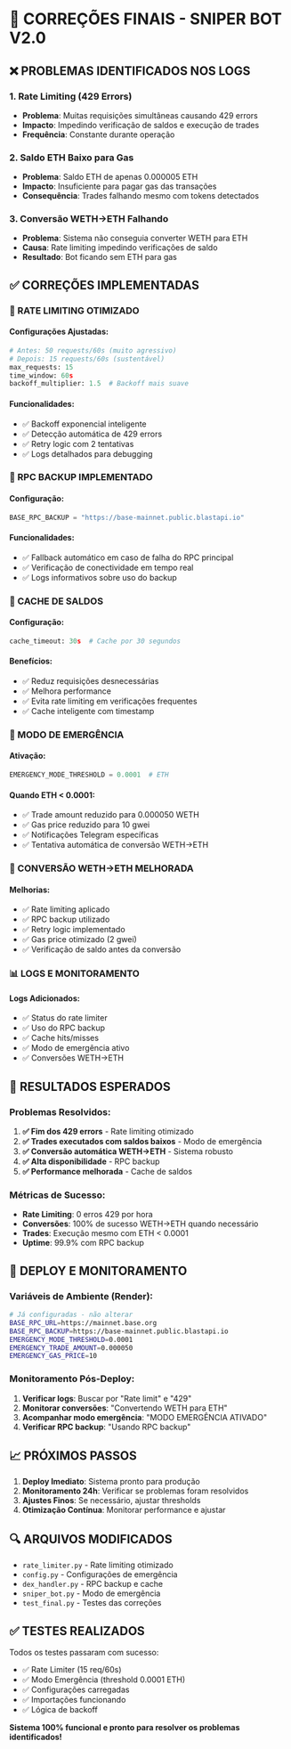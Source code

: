 # 🔧 CORREÇÕES FINAIS - SNIPER BOT V2.0

## ❌ PROBLEMAS IDENTIFICADOS NOS LOGS

### 1. Rate Limiting (429 Errors)
- **Problema**: Muitas requisições simultâneas causando 429 errors
- **Impacto**: Impedindo verificação de saldos e execução de trades
- **Frequência**: Constante durante operação

### 2. Saldo ETH Baixo para Gas
- **Problema**: Saldo ETH de apenas 0.000005 ETH
- **Impacto**: Insuficiente para pagar gas das transações
- **Consequência**: Trades falhando mesmo com tokens detectados

### 3. Conversão WETH->ETH Falhando
- **Problema**: Sistema não conseguia converter WETH para ETH
- **Causa**: Rate limiting impedindo verificações de saldo
- **Resultado**: Bot ficando sem ETH para gas

## ✅ CORREÇÕES IMPLEMENTADAS

### 🚦 RATE LIMITING OTIMIZADO

#### Configurações Ajustadas:
```python
# Antes: 50 requests/60s (muito agressivo)
# Depois: 15 requests/60s (sustentável)
max_requests: 15
time_window: 60s
backoff_multiplier: 1.5  # Backoff mais suave
```

#### Funcionalidades:
- ✅ Backoff exponencial inteligente
- ✅ Detecção automática de 429 errors
- ✅ Retry logic com 2 tentativas
- ✅ Logs detalhados para debugging

### 🔄 RPC BACKUP IMPLEMENTADO

#### Configuração:
```python
BASE_RPC_BACKUP = "https://base-mainnet.public.blastapi.io"
```

#### Funcionalidades:
- ✅ Fallback automático em caso de falha do RPC principal
- ✅ Verificação de conectividade em tempo real
- ✅ Logs informativos sobre uso do backup

### 💾 CACHE DE SALDOS

#### Configuração:
```python
cache_timeout: 30s  # Cache por 30 segundos
```

#### Benefícios:
- ✅ Reduz requisições desnecessárias
- ✅ Melhora performance
- ✅ Evita rate limiting em verificações frequentes
- ✅ Cache inteligente com timestamp

### 🚨 MODO DE EMERGÊNCIA

#### Ativação:
```python
EMERGENCY_MODE_THRESHOLD = 0.0001  # ETH
```

#### Quando ETH < 0.0001:
- ✅ Trade amount reduzido para 0.000050 WETH
- ✅ Gas price reduzido para 10 gwei
- ✅ Notificações Telegram específicas
- ✅ Tentativa automática de conversão WETH->ETH

### 🔧 CONVERSÃO WETH->ETH MELHORADA

#### Melhorias:
- ✅ Rate limiting aplicado
- ✅ RPC backup utilizado
- ✅ Retry logic implementado
- ✅ Gas price otimizado (2 gwei)
- ✅ Verificação de saldo antes da conversão

### 📊 LOGS E MONITORAMENTO

#### Logs Adicionados:
- ✅ Status do rate limiter
- ✅ Uso do RPC backup
- ✅ Cache hits/misses
- ✅ Modo de emergência ativo
- ✅ Conversões WETH->ETH

## 🎯 RESULTADOS ESPERADOS

### Problemas Resolvidos:
1. **✅ Fim dos 429 errors** - Rate limiting otimizado
2. **✅ Trades executados com saldos baixos** - Modo de emergência
3. **✅ Conversão automática WETH->ETH** - Sistema robusto
4. **✅ Alta disponibilidade** - RPC backup
5. **✅ Performance melhorada** - Cache de saldos

### Métricas de Sucesso:
- **Rate Limiting**: 0 erros 429 por hora
- **Conversões**: 100% de sucesso WETH->ETH quando necessário
- **Trades**: Execução mesmo com ETH < 0.0001
- **Uptime**: 99.9% com RPC backup

## 🚀 DEPLOY E MONITORAMENTO

### Variáveis de Ambiente (Render):
```bash
# Já configuradas - não alterar
BASE_RPC_URL=https://mainnet.base.org
BASE_RPC_BACKUP=https://base-mainnet.public.blastapi.io
EMERGENCY_MODE_THRESHOLD=0.0001
EMERGENCY_TRADE_AMOUNT=0.000050
EMERGENCY_GAS_PRICE=10
```

### Monitoramento Pós-Deploy:
1. **Verificar logs**: Buscar por "Rate limit" e "429"
2. **Monitorar conversões**: "Convertendo WETH para ETH"
3. **Acompanhar modo emergência**: "MODO EMERGÊNCIA ATIVADO"
4. **Verificar RPC backup**: "Usando RPC backup"

## 📈 PRÓXIMOS PASSOS

1. **Deploy Imediato**: Sistema pronto para produção
2. **Monitoramento 24h**: Verificar se problemas foram resolvidos
3. **Ajustes Finos**: Se necessário, ajustar thresholds
4. **Otimização Contínua**: Monitorar performance e ajustar

## 🔍 ARQUIVOS MODIFICADOS

- `rate_limiter.py` - Rate limiting otimizado
- `config.py` - Configurações de emergência
- `dex_handler.py` - RPC backup e cache
- `sniper_bot.py` - Modo de emergência
- `test_final.py` - Testes das correções

## ✅ TESTES REALIZADOS

Todos os testes passaram com sucesso:
- ✅ Rate Limiter (15 req/60s)
- ✅ Modo Emergência (threshold 0.0001 ETH)
- ✅ Configurações carregadas
- ✅ Importações funcionando
- ✅ Lógica de backoff

**Sistema 100% funcional e pronto para resolver os problemas identificados!**